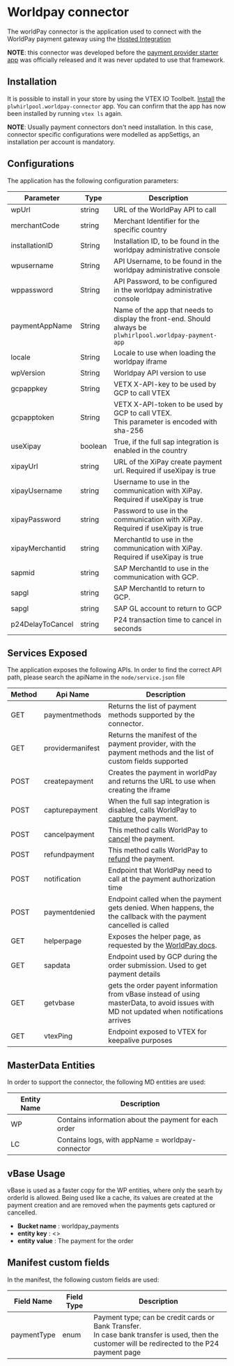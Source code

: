 # Worldpay connector
The worldPay connector is the application used to connect with the WorldPay payment gateway using the [Hosted Integration](https://developerengine.fisglobal.com/apis/wpg/hostedintegration)


**NOTE**: this connector was developed before the [payment provider starter app](https://github.com/vtex-apps/payment-provider-example) was officially released and it was never updated to use that framework. 

## Installation
It is possible to install in your store by using the VTEX IO Toolbelt.
[Install](https://vtex.io/docs/recipes/development/installing-an-app/) the `plwhirlpool.worldpay-connector` app. You can confirm that the app has now been installed by running `vtex ls` again. 

**NOTE**: Usually payment connectors don't need installation. 
In this case, connector specific configurations were modelled as appSettigs, an installation per account is mandatory. 

## Configurations
The application has the following configuration parameters: 

| Parameter        | Type    | Description                                                                                              |
|------------------|---------|----------------------------------------------------------------------------------------------------------|
| wpUrl            | string  | URL of the WorldPay API to call                                                                          |
| merchantCode     | string  | Merchant Identifier for the specific country                                                             |
| installationID   | String  | Installation ID, to be found in the worldpay administrative console                                      |
| wpusername       | String  | API Username, to be found in the worldpay administrative console                                         |
| wppassword       | String  | API Password, to be configured in the worldpay administrative console                                    |
| paymentAppName   | String  | Name of the app that needs to display the front-end. Should always be `plwhirlpool.worldpay-payment-app` |
| locale           | String  | Locale to use when loading the worldpay iframe                                                           |
| wpVersion        | String  | Worldpay API version to use                                                                              |
| gcpappkey        | String  | VETX X-API-key to be used by GCP to call VTEX                                                            |
| gcpapptoken      | String  | VETX X-API-token to be used by GCP to call VTEX. <br> This parameter is encoded with sha-256             |
| useXipay         | boolean | True, if the full sap integration is enabled in the country                                              |
| xipayUrl         | string  | URL of the XiPay create payment url. Required if useXipay is true                                        |
| xipayUsername    | string  | Username to use in the communication with XiPay. Required if useXipay is true                            |
| xipayPassword    | string  | Password to use in the communication with  XiPay. Required if useXipay is true                           |
| xipayMerchantid  | string  | MerchantId to use in the communication with  XiPay. Required if useXipay is true                         |
| sapmid           | string  | SAP MerchantId to use in the communication with  GCP.                                                    |
| sapgl            | string  | SAP MerchantId to return to GCP.                                                                         |
| sapgl            | string  | SAP GL account to return to GCP                                                                          |
| p24DelayToCancel | string  | P24 transaction time to cancel in seconds                                                                |



## Services Exposed
The application exposes the following APIs.
In order to find the correct API path, please search the apiName in the `node/service.json` file

| Method | Api Name               | Description|
|-|-|-|
|GET|paymentmethods| Returns the list of payment methods supported by the connector. |
|GET | providermanifest | Returns the manifest of the payment provider, with the payment methods and the list of custom fields supported |
|POST|createpayment| Creates the payment in worldPay and returns the URL to use when creating the iframe |
|POST|capturepayment| When the full sap integration is disabled, calls WorldPay to [capture](https://developerengine.fisglobal.com/apis/wpg/manage/modificationrequests#capture) the payment. |
|POST|cancelpayment| This method calls WorldPay to [cancel](https://developerengine.fisglobal.com/apis/wpg/manage/modificationrequests#cancel) the payment. |
|POST|refundpayment| This method calls WorldPay to [refund](https://developerengine.fisglobal.com/apis/wpg/manage/modificationrequests#refund) the payment. |
|POST| notification | Endpoint that WorldPay need to call at the payment authorization time  |
|POST| paymentdenied | Endpoint called when the payment gets denied. When happens, the the callback with the payment cancelled is called |
|GET| helperpage | Exposes the helper page, as requested by the [WorldPay docs](https://developerengine.fisglobal.com/apis/wpg/hostedintegration/javascriptsdk).  |
|GET| sapdata | Endpoint used by GCP during the order submission. Used to get payment details |
|GET| getvbase | gets the order payent information from vBase instead of using masterData, to avoid issues with MD not updated when notifications arrives   |
|GET| vtexPing | Endpoint exposed to VTEX for keepalive purposes |


## MasterData Entities
In order to support the connector, the following MD entities are used: 

| Entity Name | Description                                           |
|-------------|-------------------------------------------------------|
| WP          | Contains information about the payment for each order |
| LC          | Contains logs, with appName = worldpay-connector      |


## vBase Usage
vBase is used as a faster copy for the WP entities, where only the searh by orderId is allowed. 
Being used like a cache, its values are created at the payment creation and are removed when the payments gets captured or cancelled. 

- **Bucket name** : worldpay_payments
- **entity key** : <<orderId>>
- **entity value** : The payment for the order


## Manifest custom fields
In the manifest, the following custom fields are used: 

| Field Name  | Field Type |Description  |
|-------------|------------|----------------------------------------------------------------------------------------------------------------|
| paymentType | enum       | Payment type; can be credit cards or Bank Transfer. <br> In case bank transfer is used, then the customer will be redirected to the P24 payment page |
